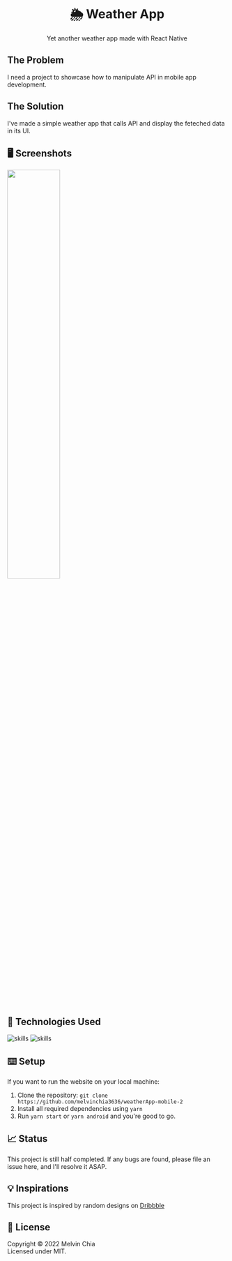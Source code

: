 <center><h1 align="center">🌦 Weather App</h1></center>

<p align="center">Yet another weather app made with React Native</p>

## The Problem

I need a project to showcase how to manipulate API in mobile app development.

## The Solution

I've made a simple weather app that calls API and display the feteched data in its UI.

## 🖥 Screenshots

<div>

  <img src="https://user-images.githubusercontent.com/64565584/168514483-e2fd8ce9-4a7f-47ac-bef0-f6eb8fc78617.jpg" width="49%" />

</div>

## 🔬 Technologies Used 

![skills](https://img.shields.io/badge/-REACT_NATIVE-FF0000?style=for-the-badge&logo=react&logoColor=white&color=38BDF8)
![skills](https://img.shields.io/badge/-EXPO-FF0000?style=for-the-badge&logo=expo&logoColor=white&color=black)

## ⌨️ Setup

If you want to run the website on your local machine:
1. Clone the repository: `git clone https://github.com/melvinchia3636/weatherApp-mobile-2`
2. Install all required dependencies using `yarn`
4. Run `yarn start` or `yarn android` and you're good to go.

## 📈 Status

This project is still half completed. If any bugs are found, please file an issue here, and I'll resolve it ASAP.

## 💡 Inspirations 

This project is inspired by random designs on [Dribbble](https://dribbble.com)
 
## 📄 License

Copyright © 2022 Melvin Chia<br/>
Licensed under MIT.
